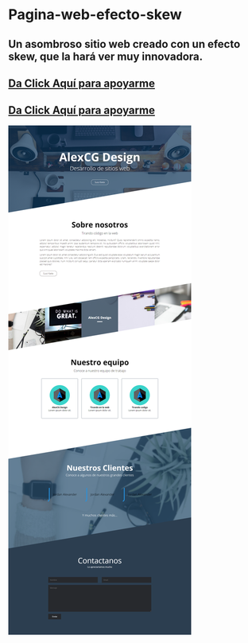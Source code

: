 # Pagina-web-efecto-skew

## Un asombroso sitio web creado con un efecto skew, que la hará ver muy innovadora.

## [Da Click Aquí para apoyarme](https://www.youtube.com/c/AlexCGDesign?sub_confirmation=1)

## [Da Click Aquí para apoyarme](https://youtu.be/q6Is8k9x7Eg)

![AlexCG Design](https://github.com/AlexCGDesign/Pagina-web-efecto-skew/blob/master/Pagina%20web%20-%20Skew/Mockup.png)
